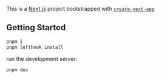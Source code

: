 This is a [Next.js](https://nextjs.org/) project bootstrapped with [`create-next-app`](https://github.com/vercel/next.js/tree/canary/packages/create-next-app).

## Getting Started

```bash
pnpm i
pnpm lefthook install
```


run the development server:

```bash
pnpm dev
```

